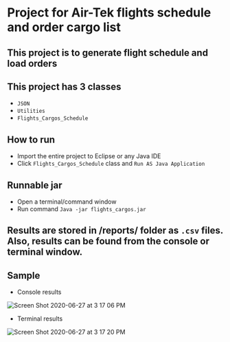 # Project for Air-Tek flights schedule and order cargo list## This project is to generate flight schedule and load orders## This project has 3 classes- `JSON`- `Utilities`- `Flights_Cargos_Schedule`## How to run- Import the entire project to Eclipse or any Java IDE- Click `Flights_Cargos_Schedule` class and `Run AS Java Application`## Runnable jar- Open a terminal/command window- Run command `Java -jar flights_cargos.jar`## Results are stored in /reports/ folder as `.csv` files. Also, results can be found from the console or terminal window.## Sample- Console results![Screen Shot 2020-06-27 at 3 17 06 PM](https://user-images.githubusercontent.com/48189320/85930378-e75ec700-b889-11ea-8075-33d6ab321e7e.png)- Terminal results![Screen Shot 2020-06-27 at 3 17 20 PM](https://user-images.githubusercontent.com/48189320/85930385-fe9db480-b889-11ea-87b3-2d0ca90f7392.png)